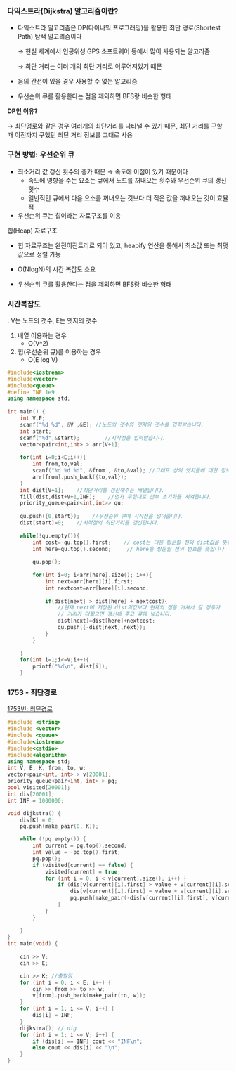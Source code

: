 ### 다익스트라(Dijkstra) 알고리즘이란?

- 다익스트라 알고리즘은 DP(다이나믹 프로그래밍)을 활용한 최단 경로(Shortest Path) 탐색 알고리즘이다

    → 현실 세계에서 인공위성 GPS 소프트웨어 등에서 많이 사용되는 알고리즘

    → 최단 거리는 여러 개의 최단 거리로 이루어져있기 떄문

- 음의 간선이 있을 경우 사용할 수 없는 알고리즘
- 우선순위 큐를 활용한다는 점을 제외하면 BFS랑 비슷한 형태

**DP인 이유?**

→ 최단경로와 같은 경우 여러개의 최단거리를 나타낼 수 있기 때문, 최단 거리를 구할 때 이전까지 구했던 최단 거리 정보를 그대로 사용

### 구현 방법: 우선순위 큐

- 최소거리 값 갱신 횟수의 증가 때문 → 속도에 이점이 있기 때문이다
    - 속도에 영향을 주는 요소는 큐에서 노드를 꺼내오는 횟수와 우선순위 큐의 갱신 횟수
    - 일반적인 큐에서 다음 요소를 꺼내오는 것보다 더 적은 값을 꺼내오는 것이 효율적
- 우선순위 큐는 힙이라는 자료구조를 이용

힙(Heap) 자료구조

- 힙 자료구조는 완전이진트리로 되어 있고, heapify 연산을 통해서 최소값 또는 최댓값으로 정렬 가능
- O(NlogN)의 시간 복잡도 소요

- 우선순위 큐를 활용한다는 점을 제외하면 BFS랑 비슷한 형태

### 시간복잡도

: V는 노드의 갯수, E는 엣지의 갯수

1. 배열 이용하는 경우
    - O(V^2)
2. 힙(우선순위 큐)를 이용하는 경우
    - O(E log V)

```cpp
#include<iostream>
#include<vector>
#include<queue>
#define INF 1e9
using namespace std;
 
int main() {
    int V,E;
    scanf("%d %d", &V ,&E); //노드의 갯수와 엣지의 갯수를 입력받습니다. 
    int start;
    scanf("%d",&start);        //시작점을 입력받습니다. 
    vector<pair<int,int> > arr[V+1];
    
    for(int i=0;i<E;i++){
        int from,to,val;
        scanf("%d %d %d", &from , &to,&val); //그래프 상의 엣지들에 대한 정보를 입력받습니다. 
        arr[from].push_back({to,val});
    }
    int dist[V+1];    //최단거리를 갱신해주는 배열입니다. 
    fill(dist,dist+V+1,INF);    //먼저 무한대로 전부 초기화를 시켜둡니다. 
    priority_queue<pair<int,int>> qu;     
    
    qu.push({0,start});    //우선순위 큐에 시작점을 넣어줍니다. 
    dist[start]=0;    //시작점의 최단거리를 갱신합니다. 
    
    while(!qu.empty()){
        int cost=-qu.top().first;    // cost는 다음 방문할 점의 dist값을 뜻합니다. 
        int here=qu.top().second;     // here을 방문할 점의 번호를 뜻합니다 
        
        qu.pop();
            
        for(int i=0; i<arr[here].size(); i++){
            int next=arr[here][i].first;
            int nextcost=arr[here][i].second;
            
            if(dist[next] > dist[here] + nextcost){    
                //현재 next에 저장된 dist의값보다 현재의 점을 거쳐서 갈 경우가 
                // 거리가 더짧으면 갱신해 주고 큐에 넣습니다. 
                dist[next]=dist[here]+nextcost;
                qu.push({-dist[next],next});
            }
        }
        
    }
    for(int i=1;i<=V;i++){
        printf("%d\n", dist[i]);
    }
```

### 1753 - 최단경로

[1753번: 최단경로](https://www.acmicpc.net/problem/1753)

```cpp
#include <string>
#include <vector>
#include <queue>
#include<iostream>
#include<cstdio>
#include<algorithm>
using namespace std;
int V, E, K, from, to, w;
vector<pair<int, int> > v[20001];
priority_queue<pair<int, int> > pq;
bool visited[20001];
int dis[20001];
int INF = 1000000;

void dijkstra() {
	dis[K] = 0;
	pq.push(make_pair(0, K));

	while (!pq.empty()) {
		int current = pq.top().second;
		int value = -pq.top().first;
		pq.pop();
		if (visited[current] == false) {
			visited[current] = true;
			for (int i = 0; i < v[current].size(); i++) {
				if (dis[v[current][i].first] > value + v[current][i].second) {
					dis[v[current][i].first] = value + v[current][i].second;
					pq.push(make_pair(-dis[v[current][i].first], v[current][i].first));
				}
			}
		}
		
	}
}
int main(void) {
	
	cin >> V;
	cin >> E;

	cin >> K; //출발점
    for (int i = 0; i < E; i++) {
		cin >> from >> to >> w;
		v[from].push_back(make_pair(to, w));
	}
	for (int i = 1; i <= V; i++) {
		dis[i] = INF;
	}
	dijkstra(); // dig 
	for (int i = 1; i <= V; i++) {
		if (dis[i] == INF) cout << "INF\n";
		else cout << dis[i] << "\n";
	}
}
```